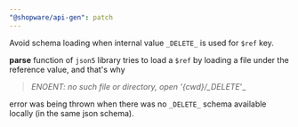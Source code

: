 ```yaml
---
"@shopware/api-gen": patch
---
```


Avoid schema loading when internal value `_DELETE_` is used for `$ref` key.

**parse** function of `json5` library tries to load a `$ref` by loading a file under the reference value, and that's why

> _ENOENT: no such file or directory, open '{cwd}/\_DELETE_'\_

error was being thrown when there was no `_DELETE_` schema available locally (in the same json schema).
